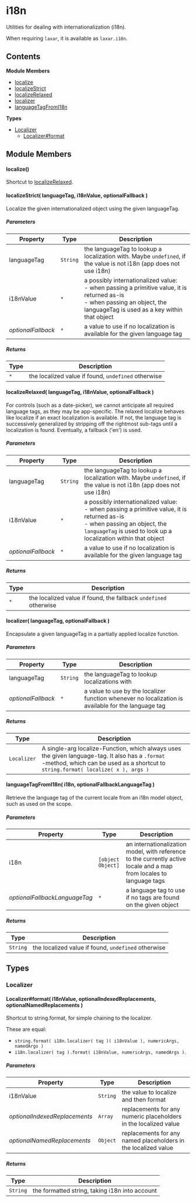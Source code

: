 
# i18n

Utilities for dealing with internationalization (i18n).

When requiring `laxar`, it is available as `laxar.i18n`.

## Contents

**Module Members**
- [localize](#localize)
- [localizeStrict](#localizeStrict)
- [localizeRelaxed](#localizeRelaxed)
- [localizer](#localizer)
- [languageTagFromI18n](#languageTagFromI18n)

**Types**
- [Localizer](#Localizer)
  - [Localizer#format](#Localizer#format)

## Module Members
#### <a name="localize"></a>localize()
Shortcut to [localizeRelaxed](#localizeRelaxed).

#### <a name="localizeStrict"></a>localizeStrict( languageTag, i18nValue, optionalFallback )
Localize the given internationalized object using the given languageTag.

##### Parameters
| Property | Type | Description |
| -------- | ---- | ----------- |
| languageTag | `String` |  the languageTag to lookup a localization with. Maybe `undefined`, if the value is not i18n (app does not use i18n) |
| i18nValue | `*` |  a possibly internationalized value:<br>- when passing a primitive value, it is returned as-is<br>- when passing an object, the languageTag is used as a key within that object |
| _optionalFallback_ | `*` |  a value to use if no localization is available for the given language tag |

##### Returns
| Type | Description |
| ---- | ----------- |
| `*` |  the localized value if found, `undefined` otherwise |

#### <a name="localizeRelaxed"></a>localizeRelaxed( languageTag, i18nValue, optionalFallback )
For controls (such as a date-picker), we cannot anticipate all required language tags, as they may be
app-specific. The relaxed localize behaves like localize if an exact localization is available. If not,
the language tag is successively generalized by stripping off the rightmost sub-tags until a
localization is found. Eventually, a fallback ('en') is used.

##### Parameters
| Property | Type | Description |
| -------- | ---- | ----------- |
| languageTag | `String` |  the languageTag to lookup a localization with. Maybe `undefined`, if the value is not i18n (app does not use i18n) |
| i18nValue | `*` |  a possibly internationalized value:<br>- when passing a primitive value, it is returned as-is<br>- when passing an object, the `languageTag` is used to look up a localization within that object |
| _optionalFallback_ | `*` |  a value to use if no localization is available for the given language tag |

##### Returns
| Type | Description |
| ---- | ----------- |
| `*` |  the localized value if found, the fallback `undefined` otherwise |

#### <a name="localizer"></a>localizer( languageTag, optionalFallback )
Encapsulate a given languageTag in a partially applied localize function.

##### Parameters
| Property | Type | Description |
| -------- | ---- | ----------- |
| languageTag | `String` |  the languageTag to lookup localizations with |
| _optionalFallback_ | `*` |  a value to use by the localizer function whenever no localization is available for the language tag |

##### Returns
| Type | Description |
| ---- | ----------- |
| `Localizer` |  A single-arg localize-Function, which always uses the given language-tag. It also has a `.format`<br>-method, which can be used as a shortcut to `string.format( localize( x ), args )` |

#### <a name="languageTagFromI18n"></a>languageTagFromI18n( i18n, optionalFallbackLanguageTag )
Retrieve the language tag of the current locale from an i18n model object, such as used on the scope.

##### Parameters
| Property | Type | Description |
| -------- | ---- | ----------- |
| i18n | `[object Object]` |  an internationalization model, with reference to the currently active locale and a map from locales to language tags |
| _optionalFallbackLanguageTag_ | `*` |  a language tag to use if no tags are found on the given object |

##### Returns
| Type | Description |
| ---- | ----------- |
| `String` |  the localized value if found, `undefined` otherwise |

## Types
### <a name="Localizer"></a>Localizer

#### <a name="Localizer#format"></a>Localizer#format( i18nValue, optionalIndexedReplacements, optionalNamedReplacements )
Shortcut to string.format, for simple chaining to the localizer.

These are equal:
- `string.format( i18n.localizer( tag )( i18nValue ), numericArgs, namedArgs )`
- `i18n.localizer( tag ).format( i18nValue, numericArgs, namedArgs )`.

##### Parameters
| Property | Type | Description |
| -------- | ---- | ----------- |
| i18nValue | `String` |  the value to localize and then format |
| _optionalIndexedReplacements_ | `Array` |  replacements for any numeric placeholders in the localized value |
| _optionalNamedReplacements_ | `Object` |  replacements for any named placeholders in the localized value |

##### Returns
| Type | Description |
| ---- | ----------- |
| `String` |  the formatted string, taking i18n into account |
